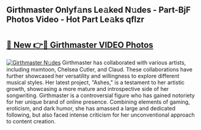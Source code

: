 ## Girthmaster Onlyf𝚊ns Le𝚊ked N𝚞des - Part-BjF Photos Video - Hot Part Le𝚊ks qflzr

# <h2><a href="http://ab18462.deff.icu/?id=Girthmaster">🔗 New 👉🔴 Girthmaster VIDEO Photos</a></h2>

[![Girthmaster N𝚞des](https://i.imgur.com/rIISA9y.gif)](http://ab18462.deff.icu/?id=Girthmaster)
Girthmaster has collaborated with various artists, including mxmtoon, Chelsea Cutler, and Claud. These collaborations have further showcased her versatility and willingness to explore different musical styles. Her latest project, "Ashes," is a testament to her artistic growth, showcasing a more mature and introspective side of her songwriting. Girthmaster is a controversial figure who has gained notoriety for her unique brand of online presence. Combining elements of gaming, eroticism, and dark humor, she has amassed a large and dedicated following, but also faced intense criticism for her unconventional approach to content creation.
